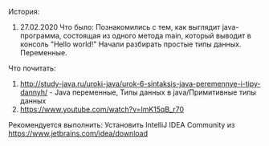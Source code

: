История:

1. 27.02.2020
Что было: 
Познакомились с тем, как выглядит java-программа, состоящая из одного метода main, который выводит в консоль "Hello world!"
Начали разбирать простые типы данных. Переменные.

Что почитать:
1. http://study-java.ru/uroki-java/urok-6-sintaksis-java-peremennye-i-tipy-dannyh/ - Java переменные, Типы данных в java/Примитивные типы данных
2. https://www.youtube.com/watch?v=lmK15qB_r70

Рекомендуется выполнить:
Установить IntelliJ IDEA Community из https://www.jetbrains.com/idea/download 

